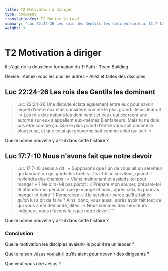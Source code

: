 ```yaml
---
title: T2 Motivation à diriger
type: document
translationKey: T2 Motive to Lead
summary: "Luc 22:24-26 Les rois des Gentils les dominent<br>Luc 17:7-10 Nous n'avons fait que notre devoir"
weight: 3
---
```

# T2 Motivation à diriger

Il s'agit de la deuxième formation du T-Path : **T**eam Building

Devise : Aimez-vous les uns les autres – Allez et faites des disciples

## Luc 22:24-26 Les rois des Gentils les dominent

>   Luc 22:24-26 Une dispute éclata également entre eux pour savoir lequel d'entre eux était considéré comme le plus grand. Jésus leur dit : « Les rois des nations les dominent ; et ceux qui exercent une autorité sur eux s'appellent eux-mêmes Bienfaiteurs. Mais tu ne dois pas être comme ça. Que le plus grand d'entre vous soit comme le plus jeune, et que celui qui gouverne soit comme celui qui sert. »

Quelle bonne nouvelle y a-t-il dans cette histoire ?

## Luc 17:7-10 Nous n'avons fait que notre devoir

>   Luc 17:7-10 Jésus a dit : « Supposons que l'un de vous ait un serviteur qui laboure ou qui garde les brebis. Dira-t-il au serviteur, quand il reviendra des champs : « Viens maintenant et assieds-toi pour manger » ? Ne dira-t-il pas plutôt : « Prépare mon souper, prépare-toi et attends-moi pendant que je mange et bois ; après cela, tu pourras manger et boire’ ? Remerciera-t-il le serviteur parce qu’il a fait ce qu’on lui a dit de faire ? Ainsi donc, vous aussi, après avoir fait tout ce qui vous a été demandé, dites : « Nous sommes des serviteurs indignes ; nous n'avons fait que notre devoir.’ ”

Quelle bonne nouvelle y a-t-il dans cette histoire ?

### Conclusion

Quelle motivation les disciples avaient-ils pour être un leader ?

Quelle raison Jésus voulait-il qu’ils aient pour devenir des dirigeants ?

Que veut vous dire Jésus ?

